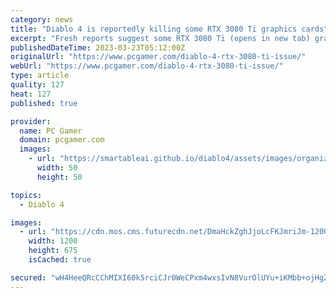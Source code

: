 ```yaml
---
category: news
title: "Diablo 4 is reportedly killing some RTX 3080 Ti graphics cards"
excerpt: "Fresh reports suggest some RTX 3080 Ti (opens in new tab) graphics cards are running horribly, or even dying, while playing the Diablo 4 closed beta over the weekend. It appears that most of the users ..."
publishedDateTime: 2023-03-23T05:12:00Z
originalUrl: "https://www.pcgamer.com/diablo-4-rtx-3080-ti-issue/"
webUrl: "https://www.pcgamer.com/diablo-4-rtx-3080-ti-issue/"
type: article
quality: 127
heat: 127
published: true

provider:
  name: PC Gamer
  domain: pcgamer.com
  images:
    - url: "https://smartableai.github.io/diablo4/assets/images/organizations/pcgamer.com-50x50.jpg"
      width: 50
      height: 50

topics:
  - Diablo 4

images:
  - url: "https://cdn.mos.cms.futurecdn.net/DmaHckZghJjoLcFKJmriJm-1200-80.jpg"
    width: 1200
    height: 675
    isCached: true

secured: "wH4HeeQRcCChMIXI60k5rciCJr0WeCPxm4wxsIvN8VurOlUYu+iKMbb+ojHgZuhq00dGZ09j04bE1H0d6higmGeIlzIk7n4mvGMPrdJFV925/LXihmCOoeyf32ooCbHryE7kXNYdSAkqmWgTQMx5SN5PnceijYF6mTvWQoPELwjBj7NDltXQa96APs5CclmlK6/Yfa1NButR1M+8Q8mloP4rPvfZA2LtEgc+oyJRCnssNWLBvO9rA1NY2MUiC3Iv7AvwP4mKMYG7M4LjN0FGPOcsU+0rMfPvD9u034TjlYgJ/J1TZTYc+clzg30NM0caG2O588u/ZmtCCshMBHEAqU3addfNsQXrvnzmmH4uSxw=;e+f96YDFyLqv5jYrSC7Ujw=="
---
```


